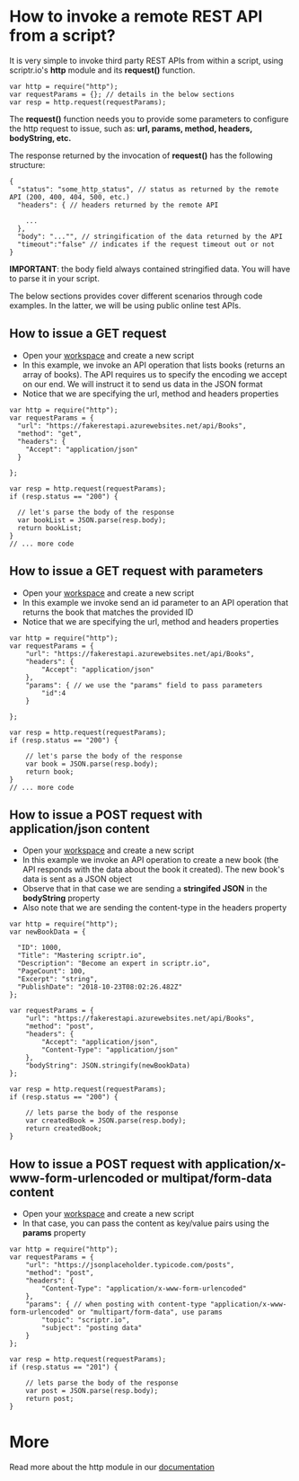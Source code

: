 # How to invoke a remote REST API from a script?

It is very simple to invoke third party REST APIs from within a script, using scriptr.io's **http** module and its **request()** function.

```
var http = require("http");
var requestParams = {}; // details in the below sections
var resp = http.request(requestParams);
```
The **request()** function needs you to provide some parameters to configure the http request to issue, such as: **url, params, method, headers, bodyString, etc.**

The response returned by the invocation of **request()** has the following structure:
```
{
  "status": "some_http_status", // status as returned by the remote API (200, 400, 404, 500, etc.)
  "headers": { // headers returned by the remote API
    
    ...
  },
  "body": "..."", // stringification of the data returned by the API 
  "timeout":"false" // indicates if the request timeout out or not
}
```

**IMPORTANT**: the body field always contained stringified data. You will have to parse it in your script.

The below sections provides cover different scenarios through code examples. In the latter, we will be using public online test APIs.

## How to issue a GET request

- Open your [workspace](https://www.scriptr.io/workspace) and create a new script
- In this example, we invoke an API operation that lists books (returns an array of books). The API requires us to specify the encoding we accept on our end. We will instruct it to send us data in the JSON format
- Notice that we are specifying the url, method and headers properties

```
var http = require("http");
var requestParams = {
  "url": "https://fakerestapi.azurewebsites.net/api/Books",
  "method": "get",
  "headers": {
    "Accept": "application/json"
  }

}; 

var resp = http.request(requestParams);
if (resp.status == "200") {

  // let's parse the body of the response
  var bookList = JSON.parse(resp.body);
  return bookList;
}
// ... more code

```

## How to issue a GET request with parameters

- Open your [workspace](https://www.scriptr.io/workspace) and create a new script
- In this example we invoke send an id parameter to an API operation that returns the book that matches the provided ID
- Notice that we are specifying the url, method and headers properties

```
var http = require("http");
var requestParams = {
    "url": "https://fakerestapi.azurewebsites.net/api/Books",
    "headers": {
        "Accept": "application/json"
    },
    "params": { // we use the "params" field to pass parameters
        "id":4
    }

}; 

var resp = http.request(requestParams);
if (resp.status == "200") {

    // let's parse the body of the response
    var book = JSON.parse(resp.body);
    return book;
}
// ... more code

```

## How to issue a POST request with application/json content

- Open your [workspace](https://www.scriptr.io/workspace) and create a new script
- In this example we invoke an API operation to create a new book (the API responds with the data about the book it created). The new book's data is sent as a JSON object 
- Observe that in that case we are sending a **stringifed JSON** in the **bodyString** property
- Also note that we are sending the content-type in the headers property

```
var http = require("http");
var newBookData = {

  "ID": 1000,
  "Title": "Mastering scriptr.io",
  "Description": "Become an expert in scriptr.io",
  "PageCount": 100,
  "Excerpt": "string",
  "PublishDate": "2018-10-23T08:02:26.482Z"
};

var requestParams = {
    "url": "https://fakerestapi.azurewebsites.net/api/Books",
    "method": "post",
    "headers": {
        "Accept": "application/json",
        "Content-Type": "application/json"
    },
    "bodyString": JSON.stringify(newBookData)
}; 

var resp = http.request(requestParams);
if (resp.status == "200") {

    // lets parse the body of the response
    var createdBook = JSON.parse(resp.body);
    return createdBook;
}
```

## How to issue a POST request with application/x-www-form-urlencoded or multipat/form-data content

- Open your [workspace](https://www.scriptr.io/workspace) and create a new script
- In that case, you can pass the content as key/value pairs using the **params** property

```
var http = require("http");
var requestParams = {
    "url": "https://jsonplaceholder.typicode.com/posts",
    "method": "post",
    "headers": {
        "Content-Type": "application/x-www-form-urlencoded"
    },
    "params": { // when posting with content-type "application/x-www-form-urlencoded" or "multipart/form-data", use params
        "topic": "scriptr.io",
        "subject": "posting data"
    }
}; 

var resp = http.request(requestParams);
if (resp.status == "201") {

    // lets parse the body of the response
    var post = JSON.parse(resp.body);
    return post;
}
```
# More

Read more about the http module in our [documentation](https://www.scriptr.io/documentation#documentation-httphttpModule)
